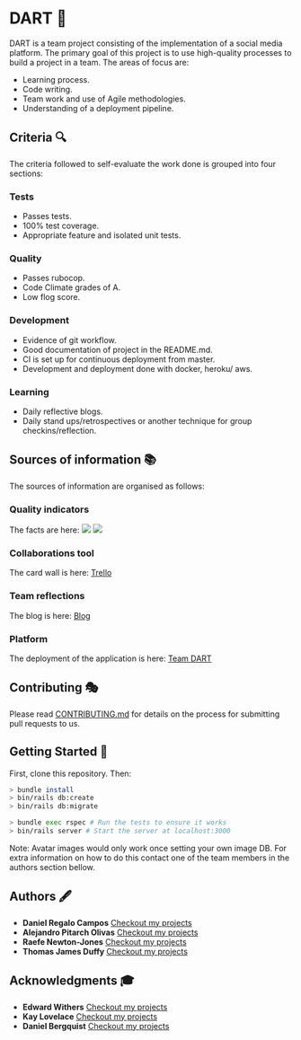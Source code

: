 # DART 🎯
DART is a team project consisting of the implementation of a social media platform.
The primary goal of this project is to use high-quality processes to build a project in a team.
The areas of focus are:
* Learning process.
* Code writing.
* Team work and use of Agile methodologies.
* Understanding of a deployment pipeline.

## Criteria 🔍  
The criteria followed to self-evaluate the work done is grouped into four sections:
### Tests
* Passes tests.
* 100% test coverage.
* Appropriate feature and isolated unit tests.
### Quality
* Passes rubocop.
* Code Climate grades of A.
* Low flog score.
### Development
* Evidence of git workflow.
* Good documentation of project in the README.md.
* CI is set up for continuous deployment from master.
* Development and deployment done with docker, heroku/ aws.
### Learning
* Daily reflective blogs.
* Daily stand ups/retrospectives or another technique for group checkins/reflection.

## Sources of information 📚
The sources of information are organised as follows:
### Quality indicators
The facts are here:
<a href="https://codeclimate.com/github/TomJamesDuffy/acebook-dart/maintainability"><img src="https://api.codeclimate.com/v1/badges/59c24b47dcc4c27c480a/maintainability" /></a>
<a href="https://codeclimate.com/github/TomJamesDuffy/acebook-dart/test_coverage"><img src="https://api.codeclimate.com/v1/badges/59c24b47dcc4c27c480a/test_coverage" /></a>
### Collaborations tool
The card wall is here: [Trello](https://trello.com/b/rehxDBbM/dartbook)
### Team reflections
The blog is here:
[Blog](https://medium.com/@teamdartlondon)
### Platform
The deployment of the application is here:
[Team DART](http://team-dart.herokuapp.com)

## Contributing 🎭
Please read [CONTRIBUTING.md](CONTRIBUTING.md) for details on the process for submitting pull requests to us.

## Getting Started 🚴‍

First, clone this repository. Then:

```bash
> bundle install
> bin/rails db:create
> bin/rails db:migrate

> bundle exec rspec # Run the tests to ensure it works
> bin/rails server # Start the server at localhost:3000
```
Note: Avatar images would only work once setting your own image DB. For extra information on how to do this contact one of the team members in the authors section bellow.

## Authors 🖋
* **Daniel Regalo Campos**
[Checkout my projects](https://github.com/ddregalo)
* **Alejandro Pitarch Olivas**
[Checkout my projects](https://github.com/xelAhcratiPsavilO)
* **Raefe Newton-Jones**
[Checkout my projects](https://github.com/Raefey)
* **Thomas James Duffy**
[Checkout my projects](https://github.com/TomJamesDuffy)

## Acknowledgments 🎓
* **Edward Withers**
[Checkout my projects](https://github.com/dearshrewdwit)
* **Kay Lovelace**
[Checkout my projects](https://github.com/neoeno)
* **Daniel Bergquist**
[Checkout my projects](https://github.com/dbugsy)
